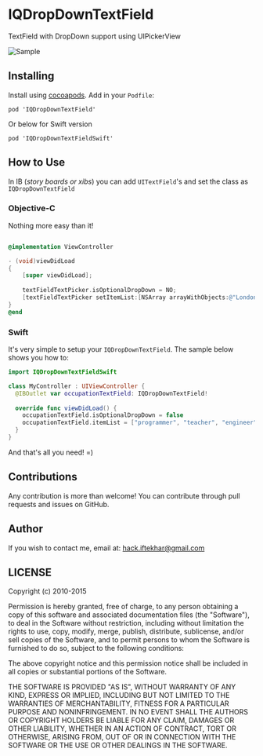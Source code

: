 IQDropDownTextField
===================

TextField with DropDown support using UIPickerView

![Sample](http://i.imgur.com/KeuZ8Sx.png)

## Installing

Install using [cocoapods](http://cocoapods.org). Add in your `Podfile`:

```
pod 'IQDropDownTextField'
```

Or below for Swift version
```
pod 'IQDropDownTextFieldSwift'
```

## How to Use

In IB (_story boards or xibs_) you can add `UITextField`'s and set the class as `IQDropDownTextField`

### Objective-C

Nothing more easy than it!

```objective-c

@implementation ViewController

- (void)viewDidLoad
{
    [super viewDidLoad];
    
    textFieldTextPicker.isOptionalDropDown = NO;
    [textFieldTextPicker setItemList:[NSArray arrayWithObjects:@"London",@"Johannesburg",@"Moscow",@"Mumbai",@"Tokyo",@"Sydney", nil]];
}
@end

```

### Swift

It's very simple to setup your `IQDropDownTextField`. The sample below shows you how to:

```swift
import IQDropDownTextFieldSwift

class MyController : UIViewController {
  @IBOutlet var occupationTextField: IQDropDownTextField!
  
  override func viewDidLoad() {
    occupationTextField.isOptionalDropDown = false
    occupationTextField.itemList = ["programmer", "teacher", "engineer"]
  }
}
```

And that's all you need! =)

## Contributions

Any contribution is more than welcome! You can contribute through pull requests and issues on GitHub.

## Author

If you wish to contact me, email at: hack.iftekhar@gmail.com

## LICENSE

Copyright (c) 2010-2015

Permission is hereby granted, free of charge, to any person obtaining a copy
of this software and associated documentation files (the "Software"), to deal
in the Software without restriction, including without limitation the rights
to use, copy, modify, merge, publish, distribute, sublicense, and/or sell
copies of the Software, and to permit persons to whom the Software is
furnished to do so, subject to the following conditions:

The above copyright notice and this permission notice shall be included in
all copies or substantial portions of the Software.

THE SOFTWARE IS PROVIDED "AS IS", WITHOUT WARRANTY OF ANY KIND, EXPRESS OR
IMPLIED, INCLUDING BUT NOT LIMITED TO THE WARRANTIES OF MERCHANTABILITY,
FITNESS FOR A PARTICULAR PURPOSE AND NONINFRINGEMENT. IN NO EVENT SHALL THE
AUTHORS OR COPYRIGHT HOLDERS BE LIABLE FOR ANY CLAIM, DAMAGES OR OTHER
LIABILITY, WHETHER IN AN ACTION OF CONTRACT, TORT OR OTHERWISE, ARISING FROM,
OUT OF OR IN CONNECTION WITH THE SOFTWARE OR THE USE OR OTHER DEALINGS IN
THE SOFTWARE.
